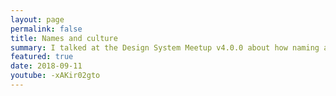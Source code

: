 ```yaml
---
layout: page
permalink: false
title: Names and culture
summary: I talked at the Design System Meetup v4.0.0 about how naming affects how we communicate.
featured: true
date: 2018-09-11
youtube: -xAKir02gto
---
```

